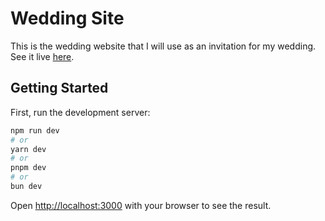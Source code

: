 # Wedding Site

This is the wedding website that I will use as an invitation for my wedding.
See it live [here](https://wedding-site-dodosiz.vercel.app/).

## Getting Started

First, run the development server:

```bash
npm run dev
# or
yarn dev
# or
pnpm dev
# or
bun dev
```

Open [http://localhost:3000](http://localhost:3000) with your browser to see the result.
